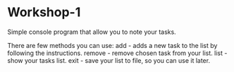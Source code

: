 # Workshop-1

Simple console program that allow you to note your tasks.

There are few methods you can use:
add - adds a new task to the list by following the instructions.
remove - remove chosen task from your list.
list - show your tasks list.
exit - save your list to file, so you can use it later.
